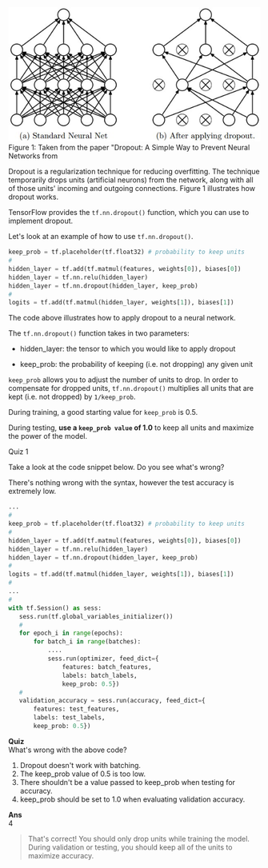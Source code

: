 ![image](../data/L13_21.jpeg)
Figure 1: Taken from the paper "Dropout: A Simple Way to Prevent Neural Networks from

Dropout is a regularization technique for reducing overfitting. The technique temporarily drops units (artificial neurons) from the network, along with all of those units' incoming and outgoing connections. Figure 1 illustrates how dropout works.

TensorFlow provides the `tf.nn.dropout()` function, which you can use to implement dropout.

Let's look at an example of how to use `tf.nn.dropout()`.
 ```python
keep_prob = tf.placeholder(tf.float32) # probability to keep units
#
hidden_layer = tf.add(tf.matmul(features, weights[0]), biases[0])
hidden_layer = tf.nn.relu(hidden_layer)
hidden_layer = tf.nn.dropout(hidden_layer, keep_prob)
#
logits = tf.add(tf.matmul(hidden_layer, weights[1]), biases[1])
 ```

The code above illustrates how to apply dropout to a neural network.

The `tf.nn.dropout()` function takes in two parameters:
- hidden_layer: the tensor to which you would like to apply dropout

- keep_prob: the probability of keeping (i.e. not dropping) any given unit

`keep_prob` allows you to adjust the number of units to drop. In order to compensate for dropped units, `tf.nn.dropout()` multiplies all units that are kept (i.e. not dropped) by `1/keep_prob`.

During training, a good starting value for `keep_prob` is 0.5.

During testing, **use a `keep_prob value` of 1.0** to keep all units and maximize the power of the model.


Quiz 1

Take a look at the code snippet below. Do you see what's wrong?

There's nothing wrong with the syntax, however the test accuracy is extremely low.

 ```python
...
#
keep_prob = tf.placeholder(tf.float32) # probability to keep units
#
hidden_layer = tf.add(tf.matmul(features, weights[0]), biases[0])
hidden_layer = tf.nn.relu(hidden_layer)
hidden_layer = tf.nn.dropout(hidden_layer, keep_prob)
#
logits = tf.add(tf.matmul(hidden_layer, weights[1]), biases[1])
#
...
#
with tf.Session() as sess:
    sess.run(tf.global_variables_initializer())
    #
    for epoch_i in range(epochs):
        for batch_i in range(batches):
            ....
            sess.run(optimizer, feed_dict={
                features: batch_features,
                labels: batch_labels,
                keep_prob: 0.5})
    #
    validation_accuracy = sess.run(accuracy, feed_dict={
        features: test_features,
        labels: test_labels,
        keep_prob: 0.5})
 ```

**Quiz**  
What's wrong with the above code?
1. Dropout doesn't work with batching.
2. The keep_prob value of 0.5 is too low.
3. There shouldn't be a value passed to keep_prob when testing for accuracy.
4. keep_prob should be set to 1.0 when evaluating validation accuracy.


**Ans**  
4
> That's correct! You should only drop units while training the model. During validation or testing, you should keep all of the units to maximize accuracy.

